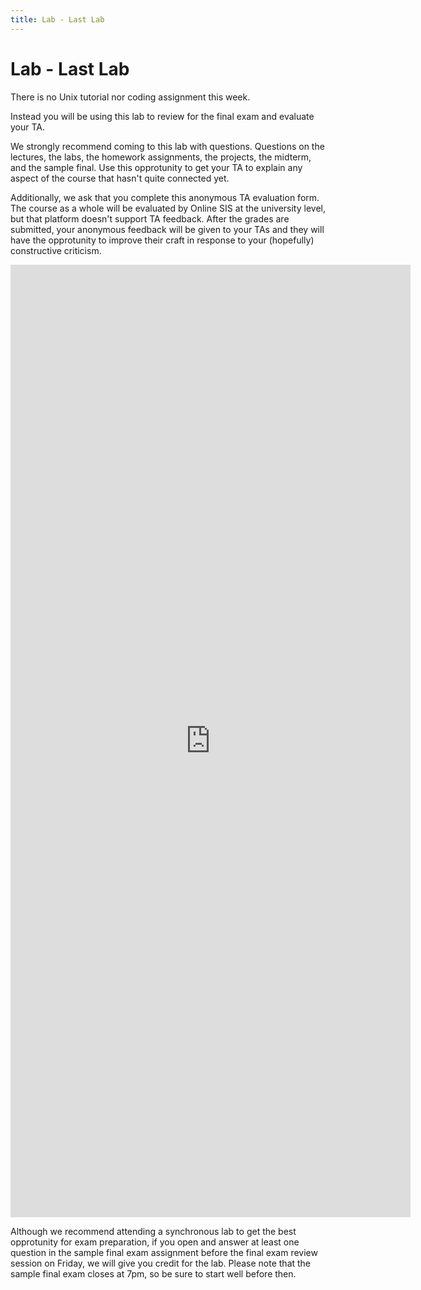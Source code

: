 ```yaml
---
title: Lab - Last Lab
---
```


# Lab - Last Lab

There is no Unix tutorial nor coding assignment this week.

Instead you will be using this lab to review for the final exam and evaluate your TA.

We strongly recommend coming to this lab with questions. Questions on the lectures, the labs, the homework assignments, the projects, the midterm, and the sample final. Use this opprotunity to get your TA to explain any aspect of the course that hasn't quite connected yet.

Additionally, we ask that you complete this anonymous TA evaluation form. The course as a whole will be evaluated by Online SIS at the university level, but that platform doesn't support TA feedback. After the grades are submitted, your anonymous feedback will be given to your TAs and they will have the opprotunity to improve their craft in response to your (hopefully) constructive criticism. 

<iframe src="https://docs.google.com/forms/d/e/1FAIpQLSd3iDzu8jDq4yrMi3YrNcJ-u7jXtUzu2X3w9b4FnWxV3Yk2XQ/viewform?embedded=true" width="640" height="1524" frameborder="0" marginheight="0" marginwidth="0">Loading…</iframe>

Although we recommend attending a synchronous lab to get the best opprotunity for exam preparation, if you open and answer at least one question in the sample final exam assignment before the final exam review session on Friday, we will give you credit for the lab. Please note that the sample final exam closes at 7pm, so be sure to start well before then.
